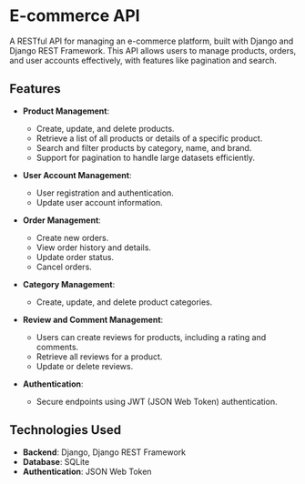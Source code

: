 # E-commerce API

A RESTful API for managing an e-commerce platform, built with Django and Django REST Framework. This API allows users to manage products, orders, and user accounts effectively, with features like pagination and search.

## Features

- **Product Management**:
  - Create, update, and delete products.
  - Retrieve a list of all products or details of a specific product.
  - Search and filter products by category, name, and brand.
  - Support for pagination to handle large datasets efficiently.

- **User Account Management**:
  - User registration and authentication.
  - Update user account information.

- **Order Management**:
  - Create new orders.
  - View order history and details.
  - Update order status.
  - Cancel orders.

- **Category Management**:
  - Create, update, and delete product categories.
    
- **Review and Comment Management**:
  - Users can create reviews for products, including a rating and comments.
  - Retrieve all reviews for a product.
  - Update or delete reviews.

- **Authentication**:
  - Secure endpoints using JWT (JSON Web Token) authentication.

## Technologies Used

- **Backend**: Django, Django REST Framework
- **Database**: SQLite 
- **Authentication**: JSON Web Token 
